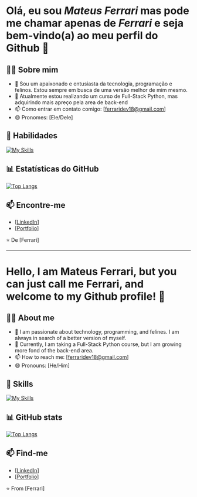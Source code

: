 # Olá, eu sou _Mateus Ferrari_ mas pode me chamar apenas de _Ferrari_ e seja bem-vindo(a) ao meu perfil do Github 👋

## 👨‍💻 Sobre mim

- 💬 Sou um apaixonado e entusiasta da tecnologia, programação e felinos. Estou sempre em busca de uma versão melhor de mim mesmo.
- 🌱 Atualmente estou realizando um curso de Full-Stack Python, mas adquirindo mais apreço pela area de back-end
- 📫 Como entrar em contato comigo: [ferraridev18@gmail.com]
- 😄 Pronomes: [Ele/Dele]

## 🚀 Habilidades

[![My Skills](https://skillicons.dev/icons?i=js,ts,html,css,sass,python,django,react,redux,bootstrap,linux,mysql,postgres,sqlite,vscode,git,discord)](https://skillicons.dev)


## 📊 Estatísticas do GitHub

[![Top Langs](https://github-readme-stats.vercel.app/api/top-langs/?username=FerrariMatt&layout=compact)](https://github.com/FerrariMatt/github-readme-stats)

## 📫 Encontre-me

- [[LinkedIn](https://www.linkedin.com/in/mateusferraridev/)]
- [[Portfolio](https://my-portfolio-eight-umber-41.vercel.app/)]

⭐️ De [Ferrari]

<hr>

# Hello, I am Mateus Ferrari, but you can just call me Ferrari, and welcome to my Github profile! 👋

## 👨‍💻 About me

- 💬 I am passionate about technology, programming, and felines. I am always in search of a better version of myself.
- 🌱 Currently, I am taking a Full-Stack Python course, but I am growing more fond of the back-end area.
- 📫 How to reach me: [ferraridev18@gmail.com]
- 😄 Pronouns: [He/Him]

  
## 🚀 Skills

[![My Skills](https://skillicons.dev/icons?i=js,ts,html,css,sass,python,django,react,redux,bootstrap,linux,mysql,postgres,sqlite,vscode,git,discord)](https://skillicons.dev)


## 📊 GitHub stats

[![Top Langs](https://github-readme-stats.vercel.app/api/top-langs/?username=FerrariMatt&layout=compact)](https://github.com/FerrariMatt/github-readme-stats)

## 📫 Find-me

- [[LinkedIn](https://www.linkedin.com/in/mateusferraridev/)]
- [[Portfolio](https://my-portfolio-eight-umber-41.vercel.app/)]

⭐️ From [Ferrari]

